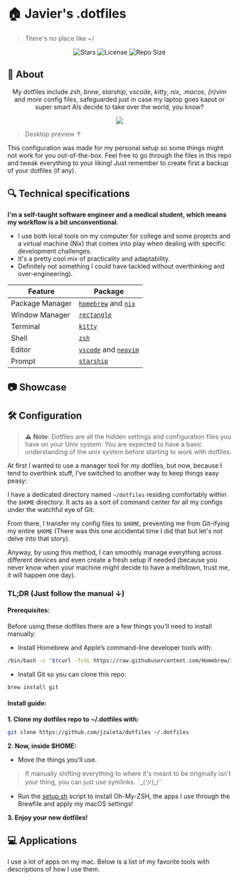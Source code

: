 # 🏠 Javier's .dotfiles

> There's no place like ~/

<!-- BADGES -->
<div align="center">
  
![Stars](https://img.shields.io/github/stars/jzaleta/config?style=for-the-badge&logo=starship&color=9ece6a&logoColor=D9E0EE&labelColor=1A1B26)
![License](https://img.shields.io/github/license/jzaleta/config?style=for-the-badge&logo=starship&color=%23e0af68&logoColor=D9E0EE&labelColor=1A1B26)
![Repo Size](https://img.shields.io/github/repo-size/jzaleta/config?style=for-the-badge&logo=codesandbox&color=FCA2AA&logoColor=D9E0EE&labelColor=1A1B26)

</div>

## 🌿 About

<div align="center">
  
My dotfiles include *zsh*, *brew*, *starship*, *vscode*, *kitty*, *nix*, *.macos*, *(n)vim* and *more* config files, safeguarded just in case my laptop goes kaput or super smart AIs decide to take over the world, you know?

</div>

<div align="center">
  
![](assets/setup.png)

</div>

> Desktop preview ↑

This configuration was made for my personal setup so some things might not work for you out-of-the-box. Feel free to go through the files in this repo and tweak everything to your liking! Just remember to create first a backup of your dotfiles (if any). 

## 🔍 Technical specifications

**I'm a self-taught software engineer and a medical student, which means my workflow is a bit unconventional.**

- I use both local tools on my computer for college and some projects and a virtual machine (Nix) that comes into play when dealing with specific development challenges.
- It's a pretty cool mix of practicality and adaptability.
- Definitely not something I could have tackled without overthinking and over-engineering).

| Feature              | Package                                                 |
| -------------------- | ------------------------------------------------------- |
| Package Manager      | [`homebrew`](https://github.com/Homebrew/brew) and [`nix`](https://github.com/NixOS/nixpkgs) |
| Window Manager       | [`rectangle`](https://github.com/rxhanson/Rectangle) |
| Terminal             | [`kitty`](https://github.com/kovidgoyal/kitty) |
| Shell                | [`zsh`](https://www.zsh.org/) |
| Editor               | [`vscode`](https://github.com/microsoft/vscode) and [`neovim`](https://github.com/neovim/neovim) |
| Prompt               | [`starship`](https://github.com/starship/starship) |

## 📷 Showcase

## 🛠️ Configuration

> ⚠️ **Note**: Dotfiles are all the hidden settings and configuration files you have on your Unix system. You are expected to have a basic understanding of the unix system before starting to work with dotfiles.

At first I wanted to use a manager tool for my dotfiles, but now, because I tend to overthink stuff, I've switched to another way to keep things easy peasy:

I have a dedicated directory named ```~/dotfiles``` residing comfortably within the ```$HOME``` directory. It acts as a sort of command center for all my configs under the watchful eye of Git.

From there, I transfer my config files to ```$HOME```, preventing me from Git-ifying my entire ```$HOME``` (There was this one accidental time I did that but let's not delve into that story).

Anyway, by using this method, I can smoothly manage everything across different devices and even create a fresh setup if needed (because you never know when your machine might decide to have a meltdown, trust me, it will happen one day).

### TL;DR (Just follow the manual ↓)

#### Prerequisites:

Before using these dotfiles there are a few things you'll need to install manually:

- Install Homebrew and Apple’s command-line developer tools with:
```sh
/bin/bash -c "$(curl -fsSL https://raw.githubusercontent.com/Homebrew/install/HEAD/install.sh)"
```

- Install Git so you can clone this repo:
```sh
brew install git
```

#### Install guide:

**1. Clone my dotfiles repo to ~/.dotfiles with:**
```sh
git clone https://github.com/jzaleta/dotfiles ~/.dotfiles
```

**2. Now, inside $HOME:**

- Move the things you'll use.
> If manually shifting everything to where it's meant to be originally isn't your thing, you can just use symlinks. ¯\_(ツ)_/¯

- Run the [setup.sh](https://github.com/jzaleta/dotfiles/blob/main/setup.sh) script to install Oh-My-ZSH, the apps I use through the Brewfile and apply my macOS settings!

**3. Enjoy your new dotfiles!**

## 💻 Applications

I use a lot of apps on my mac. Below is a list of my favorite tools with descriptions of how I use them. 

